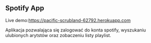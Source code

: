 ## Spotify App

Live demo:https://pacific-scrubland-62792.herokuapp.com

Aplikacja pozwalająca się zalogować do konta spotify, wyszukaniu ulubionych arytstów oraz zobaczeniu listy playlist.
